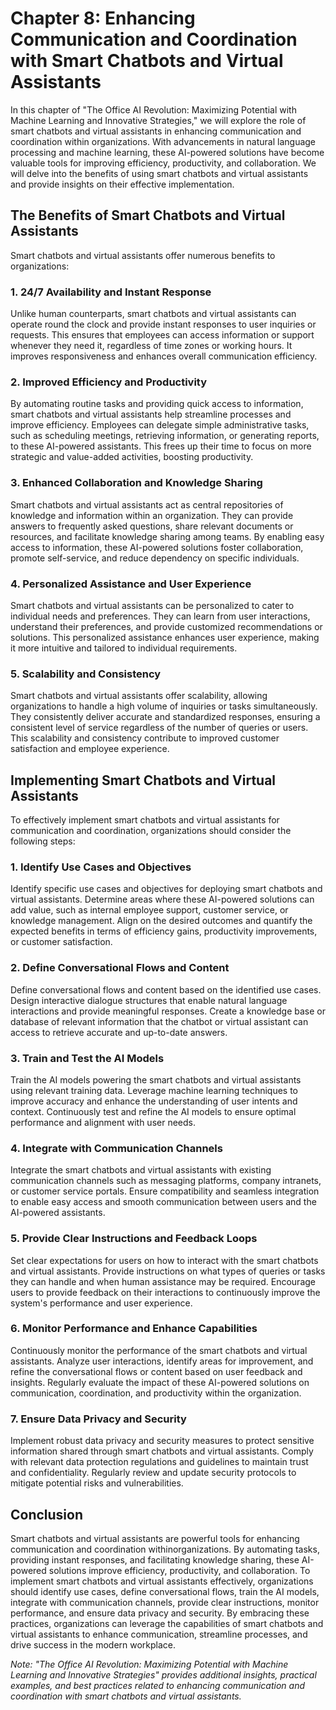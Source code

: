 Chapter 8: Enhancing Communication and Coordination with Smart Chatbots and Virtual Assistants
==============================================================================================

In this chapter of "The Office AI Revolution: Maximizing Potential with Machine Learning and Innovative Strategies," we will explore the role of smart chatbots and virtual assistants in enhancing communication and coordination within organizations. With advancements in natural language processing and machine learning, these AI-powered solutions have become valuable tools for improving efficiency, productivity, and collaboration. We will delve into the benefits of using smart chatbots and virtual assistants and provide insights on their effective implementation.

The Benefits of Smart Chatbots and Virtual Assistants
-----------------------------------------------------

Smart chatbots and virtual assistants offer numerous benefits to organizations:

### 1. 24/7 Availability and Instant Response

Unlike human counterparts, smart chatbots and virtual assistants can operate round the clock and provide instant responses to user inquiries or requests. This ensures that employees can access information or support whenever they need it, regardless of time zones or working hours. It improves responsiveness and enhances overall communication efficiency.

### 2. Improved Efficiency and Productivity

By automating routine tasks and providing quick access to information, smart chatbots and virtual assistants help streamline processes and improve efficiency. Employees can delegate simple administrative tasks, such as scheduling meetings, retrieving information, or generating reports, to these AI-powered assistants. This frees up their time to focus on more strategic and value-added activities, boosting productivity.

### 3. Enhanced Collaboration and Knowledge Sharing

Smart chatbots and virtual assistants act as central repositories of knowledge and information within an organization. They can provide answers to frequently asked questions, share relevant documents or resources, and facilitate knowledge sharing among teams. By enabling easy access to information, these AI-powered solutions foster collaboration, promote self-service, and reduce dependency on specific individuals.

### 4. Personalized Assistance and User Experience

Smart chatbots and virtual assistants can be personalized to cater to individual needs and preferences. They can learn from user interactions, understand their preferences, and provide customized recommendations or solutions. This personalized assistance enhances user experience, making it more intuitive and tailored to individual requirements.

### 5. Scalability and Consistency

Smart chatbots and virtual assistants offer scalability, allowing organizations to handle a high volume of inquiries or tasks simultaneously. They consistently deliver accurate and standardized responses, ensuring a consistent level of service regardless of the number of queries or users. This scalability and consistency contribute to improved customer satisfaction and employee experience.

Implementing Smart Chatbots and Virtual Assistants
--------------------------------------------------

To effectively implement smart chatbots and virtual assistants for communication and coordination, organizations should consider the following steps:

### 1. Identify Use Cases and Objectives

Identify specific use cases and objectives for deploying smart chatbots and virtual assistants. Determine areas where these AI-powered solutions can add value, such as internal employee support, customer service, or knowledge management. Align on the desired outcomes and quantify the expected benefits in terms of efficiency gains, productivity improvements, or customer satisfaction.

### 2. Define Conversational Flows and Content

Define conversational flows and content based on the identified use cases. Design interactive dialogue structures that enable natural language interactions and provide meaningful responses. Create a knowledge base or database of relevant information that the chatbot or virtual assistant can access to retrieve accurate and up-to-date answers.

### 3. Train and Test the AI Models

Train the AI models powering the smart chatbots and virtual assistants using relevant training data. Leverage machine learning techniques to improve accuracy and enhance the understanding of user intents and context. Continuously test and refine the AI models to ensure optimal performance and alignment with user needs.

### 4. Integrate with Communication Channels

Integrate the smart chatbots and virtual assistants with existing communication channels such as messaging platforms, company intranets, or customer service portals. Ensure compatibility and seamless integration to enable easy access and smooth communication between users and the AI-powered assistants.

### 5. Provide Clear Instructions and Feedback Loops

Set clear expectations for users on how to interact with the smart chatbots and virtual assistants. Provide instructions on what types of queries or tasks they can handle and when human assistance may be required. Encourage users to provide feedback on their interactions to continuously improve the system's performance and user experience.

### 6. Monitor Performance and Enhance Capabilities

Continuously monitor the performance of the smart chatbots and virtual assistants. Analyze user interactions, identify areas for improvement, and refine the conversational flows or content based on user feedback and insights. Regularly evaluate the impact of these AI-powered solutions on communication, coordination, and productivity within the organization.

### 7. Ensure Data Privacy and Security

Implement robust data privacy and security measures to protect sensitive information shared through smart chatbots and virtual assistants. Comply with relevant data protection regulations and guidelines to maintain trust and confidentiality. Regularly review and update security protocols to mitigate potential risks and vulnerabilities.

Conclusion
----------

Smart chatbots and virtual assistants are powerful tools for enhancing communication and coordination withinorganizations. By automating tasks, providing instant responses, and facilitating knowledge sharing, these AI-powered solutions improve efficiency, productivity, and collaboration. To implement smart chatbots and virtual assistants effectively, organizations should identify use cases, define conversational flows, train the AI models, integrate with communication channels, provide clear instructions, monitor performance, and ensure data privacy and security. By embracing these practices, organizations can leverage the capabilities of smart chatbots and virtual assistants to enhance communication, streamline processes, and drive success in the modern workplace.

*Note: "The Office AI Revolution: Maximizing Potential with Machine Learning and Innovative Strategies" provides additional insights, practical examples, and best practices related to enhancing communication and coordination with smart chatbots and virtual assistants.*
